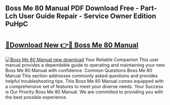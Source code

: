 ## Boss Me 80 Manual PDF Download Free - Part-Lch User Guide Repair - Service Owner Edition PuHpC

# <h2><a href="http://bc35011.oget.top/?id=Boss+Me+80+Manual">🔗Download New 👉🔴 Boss Me 80 Manual</a></h2>

[![Boss Me 80 Manual new download](https://i.imgur.com/5g1atiW.png)](http://bc35011.oget.top/?id=Boss+Me+80+Manual)
Your Reliable Companion This user manual provides a dependable guide to operating and maintaining your new Boss Me 80 Manual with confidence. Common Questions Boss Me 80 Manual This section addresses commonly asked questions and provides helpful troubleshooting tips. This Boss Me 80 Manual comes equipped with a comprehensive set of features to meet your diverse needs. Your Success is Our Priority Boss Me 80 Manual. We are committed to providing you with the best possible experience.
